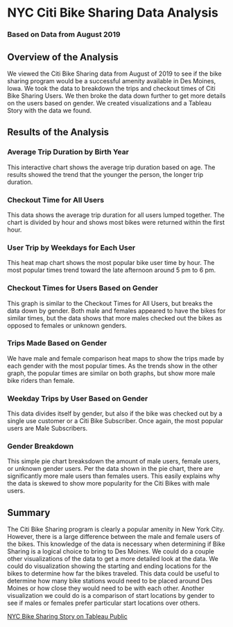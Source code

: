 # NYC Citi Bike Sharing Data Analysis
### Based on Data from August 2019

## Overview of the Analysis
We viewed the Citi Bike Sharing data from August of 2019 to see if the bike sharing program would be a successful amenity available in Des Moines, Iowa. We took the data to breakdown the trips and checkout times of Citi Bike Sharing Users. We then broke the data down further to get more details on the users based on gender. We created visualizations and a Tableau Story with the data we found.

## Results of the Analysis
### Average Trip Duration by Birth Year
This interactive chart shows the average trip duration based on age. The results showed the trend that the younger the person, the longer trip duration.
### Checkout Time for All Users
This data shows the average trip duration for all users lumped together. The chart is divided by hour and shows most bikes were returned within the first hour.
### User Trip by Weekdays for Each User
This heat map chart shows the most popular bike user time by hour. The most popular times trend toward the late afternoon around 5 pm to 6 pm.
### Checkout Times for Users Based on Gender
This graph is similar to the Checkout Times for All Users, but breaks the data down by gender. Both male and females appeared to have the bikes for similar times, but the data shows that more males checked out the bikes as opposed to females or unknown genders.
### Trips Made Based on Gender
We have male and female comparison heat maps to show the trips made by each gender with the most popular times. As the trends show in the other graph, the popular times are similar on both graphs, but show more male bike riders than female.
### Weekday Trips by User Based on Gender
This data divides itself by gender, but also if the bike was checked out by a single use customer or a Citi Bike Subscriber. Once again, the most popular users are Male Subscribers.
### Gender Breakdown
This simple pie chart breaksdown the amount of male users, female users, or unknown gender users. Per the data shown in the pie chart, there are significantly more male users than females users. This easily explains why the data is skewed to show more popularity for the Citi Bikes with male users.

## Summary
The Citi Bike Sharing program is clearly a popular amenity in New York City. However, there is a large difference between the male and female users of the bikes. This knowledge of the data is necessary when determining if Bike Sharing is a logical choice to bring to Des Moines. We could do a couple other visualizations of the data to get a more detailed look at the data. We could do visualization showing the starting and ending locations for the bikes to determine how far the bikes traveled. This data could be useful to determine how many bike stations would need to be placed around Des Moines or how close they would need to be with each other. Another visualization we could do is a comparison of start locations by gender to see if males or females prefer particular start locations over others. 

[NYC Bike Sharing Story on Tableau Public](https://public.tableau.com/views/NYC_Bike_Sharing_16796244128680/NYCBikeSharingDataAnalysis?:language=en-US&publish=yes&:display_count=n&:origin=viz_share_link)
